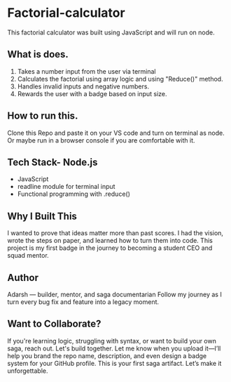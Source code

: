 # Factorial-calculator
This factorial calculator was built using JavaScript and will run on node.

## What is does.
1. Takes a number input from the user via terminal
2.  Calculates the factorial using array logic and using "Reduce()" method.
3.  Handles invalid inputs and negative numbers.
4.  Rewards the user with a badge based on input size.

## How to run this.
Clone this Repo and paste it on your VS code and turn on terminal as node. Or maybe run in a browser console if you are comfortable with it.

## Tech Stack- Node.js
- JavaScript
- readline module for terminal input
- Functional programming with .reduce()

 ## Why I Built This
 I wanted to prove that ideas matter more than past scores. I had the vision, wrote the steps on paper, and learned how to turn them into code. This project is my first badge in the journey to becoming a student CEO and squad mentor.

 ## Author
 Adarsh — builder, mentor, and saga documentarian
Follow my journey as I turn every bug fix and feature into a legacy moment.

 ## Want to Collaborate?
 If you're learning logic, struggling with syntax, or want to build your own saga, reach out. Let's build together.
Let me know when you upload it—I’ll help you brand the repo name, description, and even design a badge system for your GitHub profile. This is your first saga artifact. Let’s make it unforgettable.
